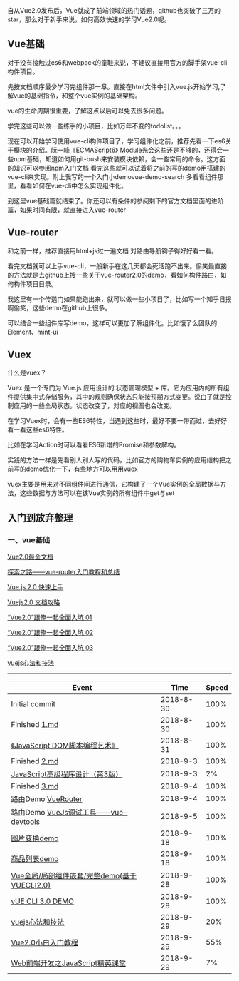 

自从Vue2.0发布后，Vue就成了前端领域的热门话题，github也突破了三万的star，那么对于新手来说，如何高效快速的学习Vue2.0呢。

## Vue基础
对于没有接触过es6和webpack的童鞋来说，不建议直接用官方的脚手架vue-cli构件项目。

先按文档顺序最少学习完组件那一章。直接在html文件中引入vue.js开始学习,了解vue的基础指令，和整个vue实例的基础架构。

vue的生命周期很重要，了解这点以后可以免去很多问题。

学完这些可以做一些练手的小项目，比如万年不变的todolist。。。

现在可以开始学习使用vue-cli构件项目了，学习组件化之前，推荐先看一下es6关于模块的介绍。阮一峰《ECMAScript6》 Module光会这些还是不够的，还得会一些npm基础，知道如何用git-bush来安装模块依赖，会一些常用的命令。这方面的知识可以参阅npm入门文档
看完这些就可以试着将之前的写的demo用搭建的vue-cli来实现。附上我写的一个入门小demovue-demo-search
多看看组件那里，看看如何在vue-cli中怎么实现组件化。

到这里vue基础篇就结束了。你还可以有条件的参阅剩下的官方文档里面的进阶篇，如果时间有限，就直接进入vue-router

## Vue-router
和之前一样，推荐直接用html+js过一遍文档
对路由导航钩子得好好看一看。

看完文档就可以上手vue-cli，一般新手在这几天都会死活跑不出来。偷笑最直接的方法就是去github上搜一些关于vue-router2.0的demo，看如何构件路由，如何构件项目目录。

我这里有一个传送门如果能跑出来，就可以做一些小项目了，比如写一个知乎日报啊偷笑，这些demo在github上很多。

可以结合一些组件库写demo，这样可以更加了解组件化。比如饿了么团队的Element、mint-ui

## Vuex

什么是vuex？

Vuex 是一个专门为 Vue.js 应用设计的 状态管理模型 + 库。它为应用内的所有组件提供集中式存储服务，其中的规则确保状态只能按预期方式变更。说白了就是控制应用的一些全局状态。状态改变了，对应的视图也会改变。

在学习Vuex时，会有一些ES6特性，当遇到这些时，最好不要一带而过，去好好看一看这些es6特性。

比如在学习Action时可以看看ES6新增的Promise和参数解构。

实践的方法一样是先看别人别人写的代码，比如官方的购物车实例的应用结构把之前写的demo优化一下，有些地方可以用用vuex

vuex主要是用来对不同组件间进行通信，它构建了一个Vue实例的全局数据与方法，这些数据与方法可以在该Vue实例的所有组件中get与set

## 入门到放弃整理

### 一、vue基础

[Vue2.0最全文档 ](https://router.vuejs.org/zh/ "Vue2.0最全文档 ")

[探索之路——vue-router入门教程和总结](https://segmentfault.com/a/1190000009651628 "探索之路——vue-router入门教程和总结")

[Vue.js 2.0 快速上手](https://zhuanlan.zhihu.com/p/23078117 "Vue.js 2.0 快速上手")

[Vuejs2.0 文档攻略](http://larabase.com/collection/2/post/126 "Vuejs2.0 文档攻略")

[“Vue2.0”跟俺一起全面入坑 01](vue/1.md "“Vue2.0”跟俺一起全面入坑 01")

[“Vue2.0”跟俺一起全面入坑 02](vue/2.md " “Vue2.0”跟俺一起全面入坑 02")

[“Vue2.0”跟俺一起全面入坑 03](vue/3.md " “Vue2.0”跟俺一起全面入坑 03")

[vuejs心法和技法](vue/summaryvue10-20kills.md " vuejs心法和技法")
 



 

---

| Event                                                                        | Time      | Speed |
| ---------------------------------------------------------------------------- | --------- | ----- |
| Initial commit                                                               | 2018-8-30 | 100%  |
| Finished [1.md](vue/1.md)                                                    | 2018-8-30 | 100%  |
| [《JavaScript DOM脚本编程艺术》](https://book.douban.com/subject/1921890/)   | 2018-8-31 | 100%  |
| Finished [2.md](vue/2.md)                                                    | 2018-9-3  | 100%  |
| [JavaScript高级程序设计（第3版）](https://book.douban.com/subject/10546125/) | 2018-9-3  | 2%    |
| Finished [3.md](vue/3.md)                                                    | 2018-9-4  | 100%  |
| 路由Demo [VueRouter](vue/demo/VueRouter.html)                                | 2018-9-4  | 100%  |
| 路由Demo [VueJs调试工具——vue-devtools](vue/vue-devtools.md)                | 2018-9-5  | 100%  |
| [图片变换demo](https://rennysky.github.io/FEHelper/vue/demo/bag/index.html)  | 2018-9-18 | 100%  |
| [商品列表demo](vue/ex/vue_cli_demo)                                          | 2018-9-18 | 100%  |
| [Vue全局/局部组件嵌套/完整demo(基于VUECLI2.0)](vue/ex/vue-playlist/)         | 2018-9-28 | 100%  |
| [vUE CLI 3.0 DEMO](vue/ex/vue30clidemo/public/favicon.ico)                   | 2018-9-28 | 100%  |
| [vuejs心法和技法](vue/summaryvue10-20kills.md)                               | 2018-9-29 | 20%   |
| [Vue2.0小白入门教程](https://ke.qq.com/course/279700)                        | 2018-9-29 | 55%   |
| [Web前端开发之JavaScript精英课堂](https://ke.qq.com/course/231577)           | 2018-9-29 | 7%    |
